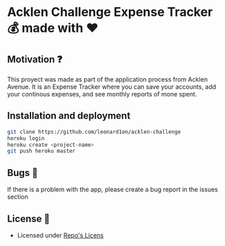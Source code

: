 # Acklen Challenge Expense Tracker :moneybag: made with :heart:

## Motivation :question:
This proyect was made as part of the application process from Acklen Avenue. It is an Expense Tracker where you can save your accounts, add your continous expenses, and see monthly reports of mone spent.
## Installation and deployment
```bash
git clone https://github.com/leonard1on/acklen-challenge
heroku login
heroku create <project-name>
git push heroku master
```

## Bugs :bug:
If there is a problem with the app, please create a bug report in the issues section

## License :scroll:
- Licensed under [Repo's Licens](https://github.com/leonard1on/acklen-challenge/blob/master/License)
